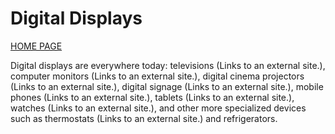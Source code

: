 # Digital Displays

[HOME PAGE](README.md)

Digital displays are everywhere today: televisions (Links to an external site.), computer monitors (Links to an external site.), digital cinema projectors (Links to an external site.), digital signage (Links to an external site.), mobile phones (Links to an external site.), tablets (Links to an external site.), watches (Links to an external site.), and other more specialized devices such as thermostats (Links to an external site.) and refrigerators.
